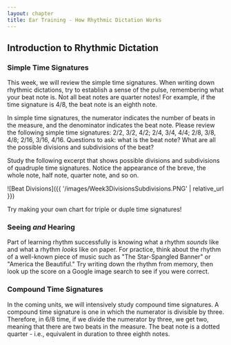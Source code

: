 ```yaml
---
layout: chapter
title: Ear Training - How Rhythmic Dictation Works
---
```


## Introduction to Rhythmic Dictation

### Simple Time Signatures

This week, we will review the simple time signatures. When writing down rhythmic dictations, try to establish a sense of the pulse, remembering what your beat note is. Not all beat notes are quarter notes! For example, if the time signature is 4/8, the beat note is an eighth note.

In simple time signatures, the numerator indicates the number of beats in the measure, and the denominator indicates the beat note. Please review the following simple time signatures: 2/2, 3/2, 4/2; 2/4, 3/4, 4/4; 2/8, 3/8, 4/8; 2/16, 3/16, 4/16. Questions to ask: what is the beat note? What are all the possible divisions and subdivisions of the beat?

Study the following excerpt that shows possible divisions and subdivisions of quadruple time signatures. Notice the appearance of the breve, the whole note, half note, quarter note, and so on.

![Beat Divisions]({{ '/images/Week3DivisionsSubdivisions.PNG' | relative_url }})

Try making your own chart for triple or duple time signatures!

### Seeing *and* Hearing

Part of learning rhythm successfully is knowing what a rhythm *sounds* like and what a rhythm *looks* like on paper. For practice, think about the rhythm of a well-known piece of music such as "The Star-Spangled Banner" or "America the Beautiful." Try writing down the rhythm from memory, then look up the score on a Google image search to see if you were correct.

### Compound Time Signatures

In the coming units, we will intensively study compound time signatures. A compound time signature is one in which the numerator is divisible by three. Therefore, in 6/8 time, if we divide the numerator by three, we get two, meaning that there are two beats in the measure. The beat note is a dotted quarter - i.e., equivalent in duration to three eighth notes.